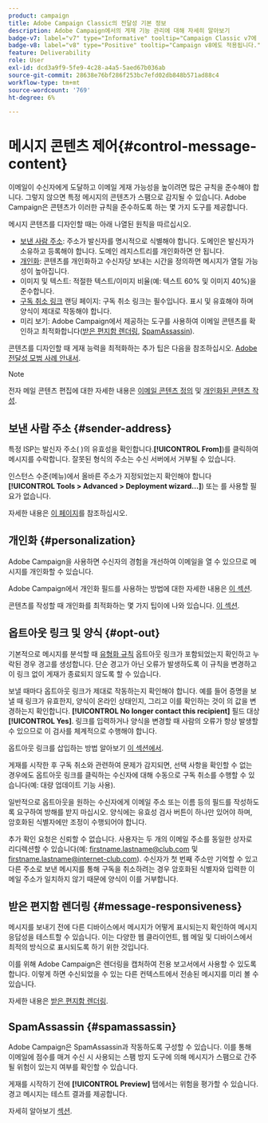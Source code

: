 ```yaml
---
product: campaign
title: Adobe Campaign Classic의 전달성 기본 정보
description: Adobe Campaign에서의 게재 기능 관리에 대해 자세히 알아보기
badge-v7: label="v7" type="Informative" tooltip="Campaign Classic v7에 적용"
badge-v8: label="v8" type="Positive" tooltip="Campaign v8에도 적용됩니다."
feature: Deliverability
role: User
exl-id: dcd3a9f9-5fe9-4c28-a4a5-5aed67b036ab
source-git-commit: 28638e76bf286f253bc7efd02db848b571ad88c4
workflow-type: tm+mt
source-wordcount: '769'
ht-degree: 6%

---
```


# 메시지 콘텐츠 제어{#control-message-content}


이메일이 수신자에게 도달하고 이메일 게재 가능성을 높이려면 많은 규칙을 준수해야 합니다. 그렇지 않으면 특정 메시지의 콘텐츠가 스팸으로 감지될 수 있습니다. Adobe Campaign은 콘텐츠가 이러한 규칙을 준수하도록 하는 몇 가지 도구를 제공합니다.

메시지 콘텐츠를 디자인할 때는 아래 나열된 원칙을 따르십시오.

* [보낸 사람 주소](#sender-address): 주소가 발신자를 명시적으로 식별해야 합니다. 도메인은 발신자가 소유하고 등록해야 합니다. 도메인 레지스트리를 개인화하면 안 됩니다.
* [개인화](#personalization): 콘텐츠를 개인화하고 수신자당 보내는 시간을 정의하면 메시지가 열릴 가능성이 높아집니다.
* 이미지 및 텍스트: 적절한 텍스트/이미지 비율(예: 텍스트 60% 및 이미지 40%)을 준수합니다.
* [구독 취소 링크](#opt-out) 랜딩 페이지: 구독 취소 링크는 필수입니다. 표시 및 유효해야 하며 양식이 제대로 작동해야 합니다.
* 미리 보기: Adobe Campaign에서 제공하는 도구를 사용하여 이메일 콘텐츠를 확인하고 최적화합니다([받은 편지함 렌더링](#message-responsiveness), [SpamAssassin](#spamassassin)).

콘텐츠를 디자인할 때 게재 능력을 최적화하는 추가 팁은 다음을 참조하십시오. [Adobe 전달성 모범 사례 안내서](https://experienceleague.adobe.com/docs/deliverability-learn/deliverability-best-practice-guide/content-best-practices-for-optimal-delivery.html).

>[!NOTE]
>
>전자 메일 콘텐츠 편집에 대한 자세한 내용은 [이메일 콘텐츠 정의](defining-the-email-content.md) 및 [개인화된 콘텐츠 작성](design-and-personalize.md).

## 보낸 사람 주소 {#sender-address}

특정 ISP는 발신자 주소( )의 유효성을 확인합니다.**[!UICONTROL From]**)를 클릭하여 메시지를 수락합니다. 잘못된 형식의 주소는 수신 서버에서 거부될 수 있습니다.

인스턴스 수준(메뉴)에서 올바른 주소가 지정되었는지 확인해야 합니다 **[!UICONTROL Tools > Advanced > Deployment wizard...]**) 또는 를 사용할 필요가 없습니다.

자세한 내용은 [이 페이지](defining-the-email-content.md)를 참조하십시오.

## 개인화 {#personalization}

Adobe Campaign을 사용하면 수신자의 경험을 개선하여 이메일을 열 수 있으므로 메시지를 개인화할 수 있습니다.

Adobe Campaign에서 개인화 필드를 사용하는 방법에 대한 자세한 내용은 [이 섹션](personalization-fields.md).

콘텐츠를 작성할 때 개인화를 최적화하는 몇 가지 팁이에 나와 있습니다. [이 섹션](design-and-personalize.md#optimize-personalization).

## 옵트아웃 링크 및 양식 {#opt-out}

기본적으로 메시지를 분석할 때 [유형화 규칙](steps-validating-the-delivery.md#validation-process-with-typologies) 옵트아웃 링크가 포함되었는지 확인하고 누락된 경우 경고를 생성합니다. 단순 경고가 아닌 오류가 발생하도록 이 규칙을 변경하고 이 링크 없이 게재가 종료되지 않도록 할 수 있습니다.

보낼 때마다 옵트아웃 링크가 제대로 작동하는지 확인해야 합니다. 예를 들어 증명을 보낼 때 링크가 유효한지, 양식이 온라인 상태인지, 그리고 이를 확인하는 것이 의 값을 변경하는지 확인합니다. **[!UICONTROL No longer contact this recipient]** 필드 대상 **[!UICONTROL Yes]**. 링크를 입력하거나 양식을 변경할 때 사람의 오류가 항상 발생할 수 있으므로 이 검사를 체계적으로 수행해야 합니다.

옵트아웃 링크를 삽입하는 방법 알아보기 [이 섹션에서](personalization-blocks.md#personalization-blocks-example).

게재를 시작한 후 구독 취소와 관련하여 문제가 감지되면, 선택 사항을 확인할 수 없는 경우에도 옵트아웃 링크를 클릭하는 수신자에 대해 수동으로 구독 취소를 수행할 수 있습니다(예: 대량 업데이트 기능 사용).

일반적으로 옵트아웃을 원하는 수신자에게 이메일 주소 또는 이름 등의 필드를 작성하도록 요구하여 방해를 받지 마십시오. 양식에는 유효성 검사 버튼이 하나만 있어야 하며, 암호화된 식별자에만 조정이 수행되어야 합니다.

추가 확인 요청은 신뢰할 수 없습니다. 사용자는 두 개의 이메일 주소를 동일한 상자로 리디렉션할 수 있습니다(예: firstname.lastname@club.com 및 firstname.lastname@internet-club.com). 수신자가 첫 번째 주소만 기억할 수 있고 다른 주소로 보낸 메시지를 통해 구독을 취소하려는 경우 암호화된 식별자와 입력한 이메일 주소가 일치하지 않기 때문에 양식이 이를 거부합니다.

## 받은 편지함 렌더링 {#message-responsiveness}

메시지를 보내기 전에 다른 디바이스에서 메시지가 어떻게 표시되는지 확인하여 메시지 응답성을 테스트할 수 있습니다. 이는 다양한 웹 클라이언트, 웹 메일 및 디바이스에서 최적의 방식으로 표시되도록 하기 위한 것입니다.

이를 위해 Adobe Campaign은 렌더링을 캡처하여 전용 보고서에서 사용할 수 있도록 합니다. 이렇게 하면 수신되었을 수 있는 다른 컨텍스트에서 전송된 메시지를 미리 볼 수 있습니다.

자세한 내용은 [받은 편지함 렌더링](inbox-rendering.md).

## SpamAssassin {#spamassassin}

Adobe Campaign은 SpamAssassin과 작동하도록 구성할 수 있습니다. 이를 통해 이메일에 점수를 매겨 수신 시 사용되는 스팸 방지 도구에 의해 메시지가 스팸으로 간주될 위험이 있는지 여부를 확인할 수 있습니다.

게재를 시작하기 전에 **[!UICONTROL Preview]** 탭에서는 위험을 평가할 수 있습니다. 경고 메시지는 테스트 결과를 제공합니다.

자세히 알아보기 [섹션](spamassassin.md).
